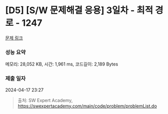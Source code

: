 # [D5] [S/W 문제해결 응용] 3일차 - 최적 경로 - 1247 

[문제 링크](https://swexpertacademy.com/main/code/problem/problemDetail.do?contestProbId=AV15OZ4qAPICFAYD) 

### 성능 요약

메모리: 28,052 KB, 시간: 1,961 ms, 코드길이: 2,189 Bytes

### 제출 일자

2024-04-17 23:27



> 출처: SW Expert Academy, https://swexpertacademy.com/main/code/problem/problemList.do